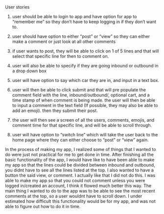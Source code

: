 User stories

1. user should be able to login to app and have option for app to “remember me” so they don’t have to keep logging in if they don’t want to.

2. user should have option to either “post” or “view” so they can either make a comment or just look at all other comments

3. if user wants to post, they will be able to click on 1 of 5 lines and that will select that specific line for then to comment on.

4. user will also be able to specify if they are going inbound or outbound in a drop down box

5. user will have option to say which car they are in, and input in a text box.

6. user will then be able to click submit and that will pre populate the comment field with the line, inbound/outbound/, optional cart, and a time stamp of when comment is being made.  the user will then be able to input a comment in the text field (If possible, they may also be able to add an emoji).  then they submit their post.

7. the user will then see a screen of all the users, comments, emojis, and comment time for that specific line, and will be able to scroll through.

8.  user will have option to “switch line” which will take the user back to the home page where they can either choose to “post” or “view” again.



In the process of making my app, I realized some of things that I wanted to do were just not practical for me to get done in time.  After finishing all the basic functionality of the app, I would have like to have been able to make my app so that the lines could be divided between inbound and outbound, you didnt have to see all the lines listed at the top.  I also wanted to have a button the said view, or comment.  I actually like that I did not do this.  I was able to make my app so that you could not comment unless you were logged in/created an account, I think it flowed much better this way.  The main thing I wanted to do to the app was to be able to see the most recent comments at the top, so a user wouldnt have to scroll down.  I under estimated how difficult this functionality would be for my app, and was not able to figure out how to do it in time.
